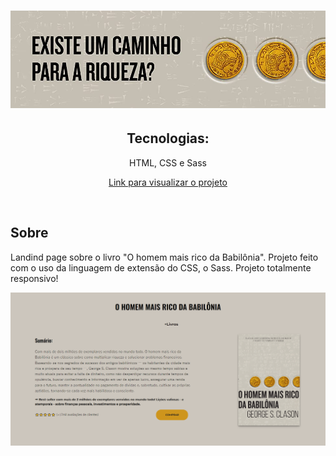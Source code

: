 <h1 align="center">
  <img src="assets/book_logo.jpg">
</h1>

<h2 align="center">Tecnologias:</h2>
<p align="center">HTML, CSS e Sass<br>

<p align="center"><a href="https://shiny-churros-06445e.netlify.app/">Link para visualizar o projeto</a></p>

<br>

## Sobre

<p>Landind page sobre o livro "O homem mais rico da Babilônia". Projeto feito com o uso da linguagem de extensão do CSS, o Sass. Projeto totalmente responsivo!

![Página](https://github.com/henriquepx/landingpage_book/blob/main/assets/bookpage.png)
